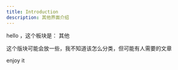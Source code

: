 ```yaml
---
title: Introduction
description: 其他界面介绍
---
```


hello ，这个板块是： 其他

这个版块可能会放一些，我不知道该怎么分类，但可能有人需要的文章

enjoy it
